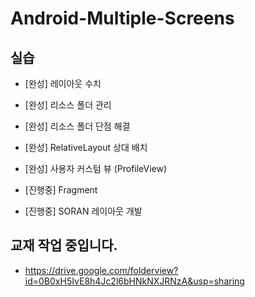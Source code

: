 Android-Multiple-Screens
========================

## 실습

* [완성] 레이아웃 수치

* [완성] 리소스 폴더 관리

* [완성] 리소스 폴더 단점 해결

* [완성] RelativeLayout 상대 배치

* [완성] 사용자 커스텀 뷰 (ProfileView)

* [진행중] Fragment

* [진행중] SORAN 레이아웃 개발

## 교재 작업 중입니다.

* https://drive.google.com/folderview?id=0B0xH5IvE8h4Jc2l6bHNkNXJRNzA&usp=sharing
